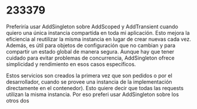 # 233379

Preferiría usar AddSingleton sobre AddScoped y AddTransient cuando quiero 
una única instancia compartida en toda mi aplicación. Esto mejora la 
eficiencia al reutilizar la misma instancia en lugar de crear nuevas cada 
vez. Además, es útil para objetos de configuración que no cambian y para 
compartir un estado global de manera segura. Aunque hay que tener cuidado 
para evitar problemas de concurrencia, AddSingleton ofrece simplicidad y 
rendimiento en esos casos específicos.

Estos servicios son creados la primera vez que son pedidos o por el 
desarrollador, cuando se provee una instancia de la implementación 
directamente en el contenedor). Esto quiere decir que todas las requests 
utilizan la misma instancia. Por eso preferi usar AddSingleton sobre los 
otros dos
